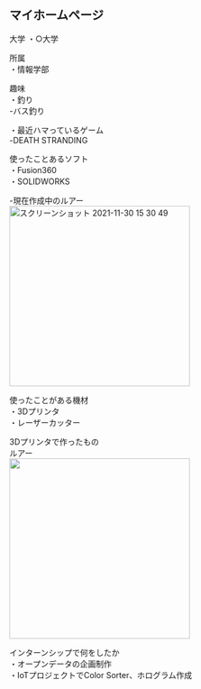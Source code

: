 ## マイホームページ

大学 
・○大学

所属  
・情報学部

趣味  
・釣り  
  -バス釣り

・最近ハマっているゲーム  
  -DEATH STRANDING

使ったことあるソフト  
・Fusion360  
・SOLIDWORKS

-現在作成中のルアー     
<img width="320" alt="スクリーンショット 2021-11-30 15 30 49" src="https://user-images.githubusercontent.com/95011705/143997324-50eacf50-1b10-4ea3-a4af-10f1b4edf7ac.png">

使ったことがある機材  
・3Dプリンタ  
・レーザーカッター

3Dプリンタで作ったもの  
ルアー  
<img src="https://user-images.githubusercontent.com/95011705/143995067-74ff0ccf-05c9-4f39-b93f-72910f0cde19.JPG" width="320px">

インターンシップで何をしたか  
・オープンデータの企画制作    
・IoTプロジェクトでColor Sorter、ホログラム作成

